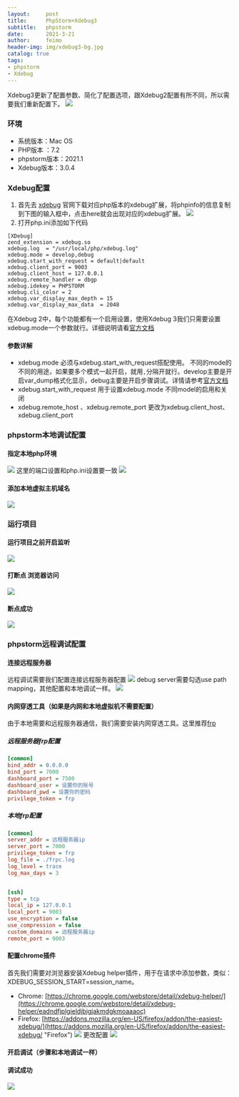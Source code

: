 ```yaml
---
layout:     post
title:      PhpStorm+Xdebug3
subtitle:   phpstorm
date:       2021-3-21
author:     feimo
header-img: img/xdebug3-bg.jpg
catalog: true
tags:
- phpstorm
- Xdebug
---
```


Xdebug3更新了配置参数、简化了配置选项，跟Xdebug2配置有所不同，所以需要我们重新配置下。
![](http://www.feimoc.com/img/xdebugdiff.jpg)

### 环境
- 系统版本：Mac OS
- PHP版本 ：7.2
- phpstorm版本：2021.1
- Xdebug版本：3.0.4

### Xdebug配置
1. 首先去 [xdebug](https://xdebug.org/wizard) 官网下载对应php版本的xdebug扩展，将phpinfo的信息复制到下图的输入框中，点击here就会出现对应的xdebug扩展。
   ![](http://www.feimoc.com/img/xdebug.png)
2. 打开php.ini添加如下代码
```
[XDebug]
zend_extension = xdebug.so
xdebug.log  = "/usr/local/php/xdebug.log"  
xdebug.mode = develop,debug
xdebug.start_with_request = default|default
xdebug.client_port = 9003
xdebug.client_host = 127.0.0.1 
xdebug.remote_handler = dbgp 
xdebug.idekey = PHPSTORM
xdebug.cli_color = 2
xdebug.var_display_max_depth = 15
xdebug.var_display_max_data  = 2048
```
在Xdebug 2中，每个功能都有一个启用设置，使用Xdebug 3我们只需要设置xdebug.mode一个参数就行。详细说明请看[官方文档](https://xdebug.org/docs/upgrade_guide)

#### 参数详解
- xdebug.mode 必须与xdebug.start_with_request搭配使用。 不同的mode的不同的用途，如果要多个模式一起开启，就用`,`分隔开就行。develop主要是开启var_dump格式化显示，debug主要是开启步骤调试。详情请参考[官方文档](https://xdebug.org/docs/all_settings#mode)
- xdebug.start_with_request 用于设置xdebug.mode 不同model的启用和关闭
- xdebug.remote_host 、xdebug.remote_port 更改为xdebug.client_host、xdebug.client_port

### phpstorm本地调试配置
#### 指定本地php环境
![](http://www.feimoc.com/img/xdebug3/xdebug1.png)
这里的端口设置和php.ini设置要一致
![](http://www.feimoc.com/img/xdebug3/xdebug2.png)
#### 添加本地虚拟主机域名
![](http://www.feimoc.com/img/xdebug3/xdebug3.png)
### 运行项目
#### 运行项目之前开启监听
![](http://www.feimoc.com/img/xdebug3/xdebug04.png)
#### 打断点 浏览器访问
![](http://www.feimoc.com/img/xdebug3/xdebug05.png)
#### 断点成功
![](http://www.feimoc.com/img/xdebug3/xdebug06.png)
### phpstorm远程调试配置
#### 连接远程服务器
远程调试需要我们配置连接远程服务器配置
![](http://www.feimoc.com/img/xdebug3/remote1.png)
debug server需要勾选use path mapping，其他配置和本地调试一样。
![](http://www.feimoc.com/img/xdebug3/remote2.png)
#### 内网穿透工具（如果是内网和本地虚拟机不需要配置）
由于本地需要和远程服务器通信，我们需要安装内网穿透工具。这里推荐[frp](https://github.com/fatedier/frp)

##### 远程服务器frp配置
```ini
[common]
bind_addr = 0.0.0.0
bind_port = 7000
dashboard_port = 7500
dashboard_user = 设置你的账号
dashboard_pwd = 设置你的密码
privilege_token = frp
```

##### 本地frp配置
```ini
[common]
server_addr = 远程服务器ip
server_port = 7000
privilege_token = frp
log_file = ./frpc.log 
log_level = trace 
log_max_days = 3 


[ssh]
type = tcp
local_ip = 127.0.0.1
local_port = 9003
use_encryption = false
use_compression = false
custom_domains = 远程服务器ip
remote_port = 9003
```
#### 配置chrome插件
首先我们需要对浏览器安装Xdebug helper插件，用于在请求中添加参数，类似：XDEBUG_SESSION_START=session_name。
- Chrome: [https://chrome.google.com/webstore/detail/xdebug-helper/](https://chrome.google.com/webstore/detail/xdebug-helper/eadndfjplgieldjbigjakmdgkmoaaaoc)
- Firefox: [https://addons.mozilla.org/en-US/firefox/addon/the-easiest-xdebug/](https://addons.mozilla.org/en-US/firefox/addon/the-easiest-xdebug/ "Firefox")
  ![](http://www.feimoc.com/img/xdebug3/remote3.png)
更改配置
  ![](http://www.feimoc.com/img/xdebug3/remote4.png)
#### 开启调试（步骤和本地调试一样）
#### 调试成功
![](http://www.feimoc.com/img/xdebug3/remote5.png)
